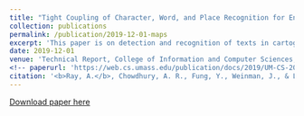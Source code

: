 ```yaml
---
title: "Tight Coupling of Character, Word, and Place Recognition for End-to-End Text Recognition in Maps"
collection: publications
permalink: /publication/2019-12-01-maps
excerpt: 'This paper is on detection and recognition of texts in cartographic images'
date: 2019-12-01
venue: 'Technical Report, College of Information and Computer Sciences, University of Massachusetts, Amherst'
<!-- paperurl: 'https://web.cs.umass.edu/publication/docs/2019/UM-CS-2019-003.pdf' -->
citation: '<b>Ray, A.</b>, Chowdhury, A. R., Fung, Y., Weinman, J., & Learned-Miller, E. (2019). &quot;Tight Coupling of Character, Word, and Place Recognition for End-to-End Text Recognition in Maps.&quot; <i>Technical Report, College of Information and Computer Sciences, University of Massachusetts, Amherst, MA</i>. 1(1).'
---
```

<!-- This paper is about the number 1. The number 2 is left for future work. -->

[Download paper here](https://web.cs.umass.edu/publication/docs/2019/UM-CS-2019-003.pdf)

<!-- Recommended citation: Your Name, You. (2009). "Paper Title Number 1." <i>Journal 1</i>. 1(1). -->